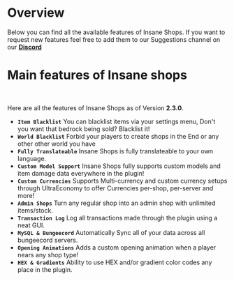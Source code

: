 # Overview
Below you can find all the available features of Insane Shops. If you want to request new features feel free to add them to our Suggestions channel on our **[Discord](https://insaneshops.com/discord)**
<br>

# Main features of Insane shops
<br>

Here are all the features of Insane Shops as of Version **2.3.0**.
<br>

* **`Item Blacklist`**
  You can blacklist items via your settings menu, Don't you want that bedrock being sold? Blacklist it!
* **`World Blacklist`**
  Forbid your players to create shops in the End or any other other world you have
* **`Fully Translateable`**
  Insane Shops is fully translateable to your own language.
* **`Custom Model Support`**
  Insane Shops fully supports custom models and item damage data everywhere in the plugin!
* **`Custom Currencies`**
  Supports Multi-currency and custom currency setups through UltraEconomy to offer Currencies per-shop, per-server and more!
* **`Admin Shops`**
  Turn any regular shop into an admin shop with unlimited items/stock.
* **`Transaction Log`**
  Log all transactions made through the plugin using a neat GUI.
* **`MySQL & Bungeecord`**
   Automatically Sync all of your data across all bungeecord servers.
* **`Opening Animations`**
   Adds a custom opening animation when a player nears any shop type!
* **`HEX & Gradients`**
   Ability to use HEX and/or gradient color codes any place in the plugin.
<br>
